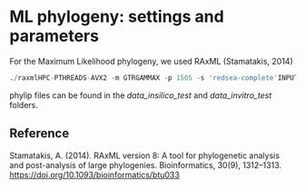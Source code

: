 # ML phylogeny: settings and parameters

For the Maximum Likelihood phylogeny, we used RAxML (Stamatakis, 2014)

```python
./raxmlHPC-PTHREADS-AVX2 -m GTRGAMMAX -p 1505 -s 'redsea-complete'INPUT.phylip -n OUTPUT -f a -x 3012 -T 16 -# 1000
```

phylip files can be found in the *data_insilico_test*  and *data_invitro_test* folders.

## Reference
Stamatakis, A. (2014). RAxML version 8: A tool for phylogenetic analysis and post-analysis of large phylogenies. Bioinformatics, 30(9), 1312–1313. https://doi.org/10.1093/bioinformatics/btu033
